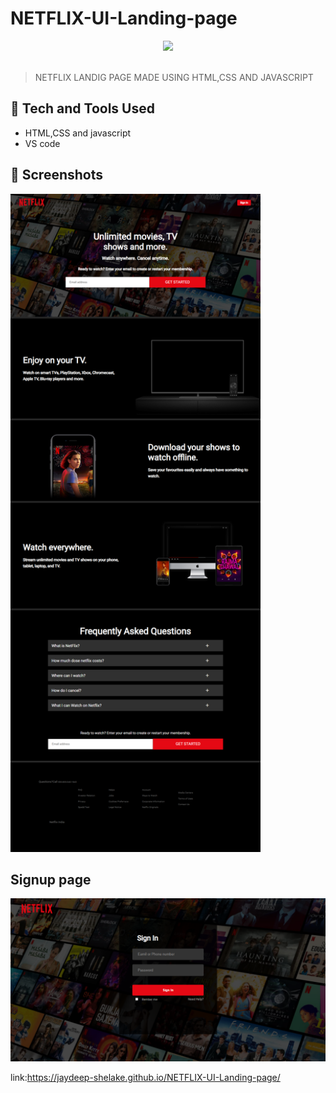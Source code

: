 # NETFLIX-UI-Landing-page
<div align="center">
  <img width="200px" src="https://www.freepnglogos.com/uploads/netflix-logo-0.png"/>
</div>
<br>

> NETFLIX LANDIG PAGE MADE USING HTML,CSS AND JAVASCRIPT

 
## 🚀 Tech and Tools Used

* HTML,CSS and javascript
* VS code


## 📸 Screenshots
<img src="home.png" width='400' height='auto'>

## Signup page
<img src="signup.png" width='600' height='auto'>

link:https://jaydeep-shelake.github.io/NETFLIX-UI-Landing-page/

